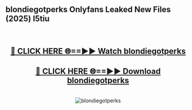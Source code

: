 <h2>blondiegotperks Onlyfans Leaked New Files (2025) l5tiu</h2>
<br>
<div align="center">
<h2><a href="https://mediafiles.top/blondiegotperks&ref=git" rel="nofollow">🔴 CLICK HERE 🌐==►► Watch blondiegotperks</a></h2>
<h2><a href="https://mediafiles.top/blondiegotperks&ref=git" rel="nofollow">🔴 CLICK HERE 🌐==►► Download blondiegotperks</a></h2>
<br>
<a href="https://mediafiles.top/blondiegotperks&ref=git" rel="nofollow" data-target="animated-image.originalLink"><img src="https://i.ibb.co.com/xMMVF88/686577567.gif" alt="blondiegotperks" style="max-width: 100%; display: inline-block;" data-target="animated-image.originalImage"></a>
</div>
<br>
<br>